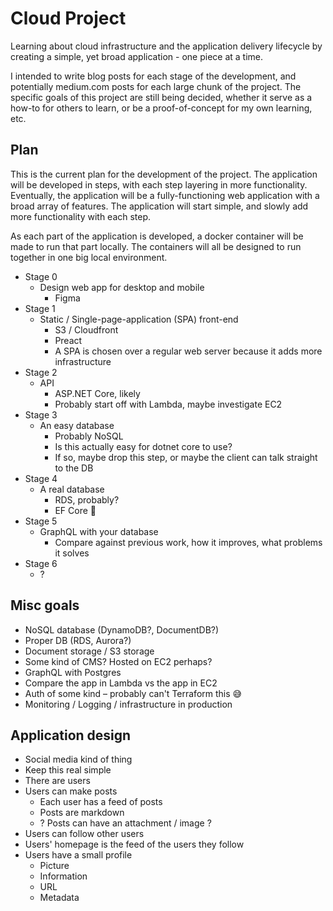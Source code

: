 # Cloud Project
Learning about cloud infrastructure and the application delivery lifecycle by creating a simple, yet broad application - one piece at a time.

I intended to write blog posts for each stage of the development, and potentially medium.com posts for each large chunk of the project. The specific goals of this project are still being decided, whether it serve as a how-to for others to learn, or be a proof-of-concept for my own learning, etc.

## Plan

This is the current plan for the development of the project. The application will be developed in steps, with each step layering in more functionality. Eventually, the application will be a fully-functioning web application with a broad array of features. The application will start simple, and slowly add more functionality with each step.

As each part of the application is developed, a docker container will be made to run that part locally. The containers will all be designed to run together in one big local environment.

  - Stage 0
    - Design web app for desktop and mobile
      - Figma
  - Stage 1
    - Static / Single-page-application (SPA) front-end
      - S3 / Cloudfront
      - Preact
      - A SPA is chosen over a regular web server because it adds more infrastructure
  - Stage 2
    - API
      - ASP.NET Core, likely
      - Probably start off with Lambda, maybe investigate EC2
  - Stage 3
    - An easy database
      - Probably NoSQL
      - Is this actually easy for dotnet core to use?
      - If so, maybe drop this step, or maybe the client can talk straight to the DB
  - Stage 4
    - A real database
      - RDS, probably?
      - EF Core 🙂
  - Stage 5
    - GraphQL with your database
      - Compare against previous work, how it improves, what problems it solves
  - Stage 6
    - ?

## Misc goals
  - NoSQL database (DynamoDB?, DocumentDB?)
  - Proper DB (RDS, Aurora?)
  - Document storage / S3 storage
  - Some kind of CMS? Hosted on EC2 perhaps?
  - GraphQL with Postgres
  - Compare the app in Lambda vs the app in EC2
  - Auth of some kind – probably can't Terraform this 😅
  - Monitoring / Logging / infrastructure in production

## Application design
  - Social media kind of thing
  - Keep this real simple
  - There are users
  - Users can make posts
    - Each user has a feed of posts
    - Posts are markdown
    - ? Posts can have an attachment / image ?
  - Users can follow other users
  - Users' homepage is the feed of the users they follow
  - Users have a small profile
    - Picture
    - Information
    - URL
    - Metadata

